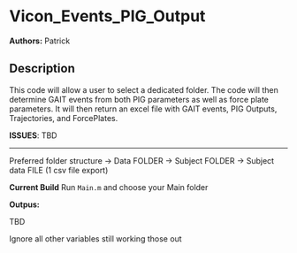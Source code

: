 # Vicon_Events_PIG_Output

**Authors:** Patrick

## Description

This code will allow a user to select a dedicated folder. The code will then determine GAIT events from both PIG parameters as well as force plate parameters. It will then return an excel file with GAIT events, PIG Outputs, Trajectories, and ForcePlates.

**ISSUES**: TBD

--------------------------------------------------------------------------------------------------

Preferred folder structure -> Data FOLDER -> Subject FOLDER -> Subject data FILE (1 csv file export)


**Current Build** Run `Main.m` and choose your Main folder

**Outpus:** 

TBD

Ignore all other variables still working those out





